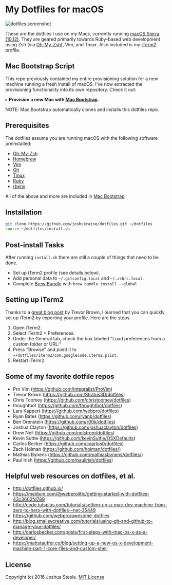 My Dotfiles for macOS
=====================

![dotfiles screenshot][screenshot]

These are the dotfiles I use on my Macs, currently running [macOS Sierra (10.12)][sierra]. They are geared primarily towards Ruby-based web development using Zsh (via [Oh-My-Zsh][oh-my-zsh]), Vim, and Tmux. Also included is my [iTerm2][iterm2] profile.


Mac Bootstrap Script
--------------------

This repo previously contained my entire provisioning solution for a new machine running a fresh install of macOS. I've now extracted the provisioning functionality into its own repository. Check it out:

&#9657; **Provision a new Mac with [Mac Bootstrap][mac-bootstrap].**

NOTE: Mac Bootstrap automatically clones and installs this dotfiles repo.


Prerequisites
-------------

The dotfiles assume you are running macOS with the following software preinstalled:

* [Oh-My-Zsh][oh-my-zsh]
* [Homebrew][homebrew]
* [Vim][vim]
* [Git][git]
* [Tmux][tmux]
* [Ruby][ruby]
* [rbenv][rbenv]

All of the above and more are included in [Mac Bootstrap][mac-bootstrap]


Installation
------------

```sh
git clone https://github.com/joshukraine/dotfiles.git ~/dotfiles
source ~/dotfiles/install.sh
```


Post-install Tasks
------------------

After running `install.sh` there are still a couple of things that need to be done.

* Set up iTerm2 profile (see details below).
* Add personal data to `~/.gitconfig.local` and `~/.zshrc.local`.
* Complete [Brew Bundle][brew-bundle] with `brew bundle install --global`


Setting up iTerm2
----------------

Thanks to a [great blog post][blog-post] by Trevor Brown, I learned that you can quickly set up iTerm2 by exporting your profile. Here are the steps.

1. Open iTerm2.
2. Select iTerm2 > Preferences.
3. Under the General tab, check the box labeled "Load preferences from a custom folder or URL:"
4. Press "Browse" and point it to `~/dotfiles/iterm2/com.googlecode.iterm2.plist`.
5. Restart iTerm2.


Some of my favorite dotfile repos
---------------------------------

* Pro Vim (https://github.com/Integralist/ProVim)
* Trevor Brown (https://github.com/Stratus3D/dotfiles)
* Chris Toomey (https://github.com/christoomey/dotfiles)
* thoughtbot (https://github.com/thoughtbot/dotfiles)
* Lars Kappert (https://github.com/webpro/dotfiles)
* Ryan Bates (https://github.com/ryanb/dotfiles)
* Ben Orenstein (https://github.com/r00k/dotfiles)
* Joshua Clayton (https://github.com/joshuaclayton/dotfiles)
* Drew Neil (https://github.com/nelstrom/dotfiles)
* Kevin Suttle (https://github.com/kevinSuttle/OSXDefaults)
* Carlos Becker (https://github.com/caarlos0/dotfiles)
* Zach Holman (https://github.com/holman/dotfiles/)
* Mathias Bynens (https://github.com/mathiasbynens/dotfiles/)
* Paul Irish (https://github.com/paulirish/dotfiles)


Helpful web resources on dotfiles, et al.
-----------------------------------------

* http://dotfiles.github.io/
* https://medium.com/@webprolific/getting-started-with-dotfiles-43c3602fd789
* http://code.tutsplus.com/tutorials/setting-up-a-mac-dev-machine-from-zero-to-hero-with-dotfiles--net-35449
* https://github.com/webpro/awesome-dotfiles
* http://blog.smalleycreative.com/tutorials/using-git-and-github-to-manage-your-dotfiles/
* http://carlosbecker.com/posts/first-steps-with-mac-os-x-as-a-developer/
* https://mattstauffer.co/blog/setting-up-a-new-os-x-development-machine-part-1-core-files-and-custom-shell


License
-------

Copyright (c) 2016 Joshua Steele. [MIT License][license]


[screenshot]: https://s3.amazonaws.com/images.jsua.co/dotfiles-demo.png
[mac-bootstrap]: http://jsua.co/macos
[sierra]: http://www.apple.com/macos/sierra/
[iterm2]: https://www.iterm2.com/
[oh-my-zsh]: https://github.com/robbyrussell/oh-my-zsh
[homebrew]: http://brew.sh
[vim]: http://www.vim.org/
[git]: https://git-scm.com/
[tmux]: http://tmux.github.io/
[ruby]: https://www.ruby-lang.org/en
[rbenv]: https://github.com/sstephenson/rbenv
[brew-bundle]: https://github.com/Homebrew/homebrew-bundle
[blog-post]: http://stratus3d.com/blog/2015/02/28/sync-iterm2-profile-with-dotfiles-repository/
[license]: https://github.com/joshukraine/dotfiles/blob/master/LICENSE
